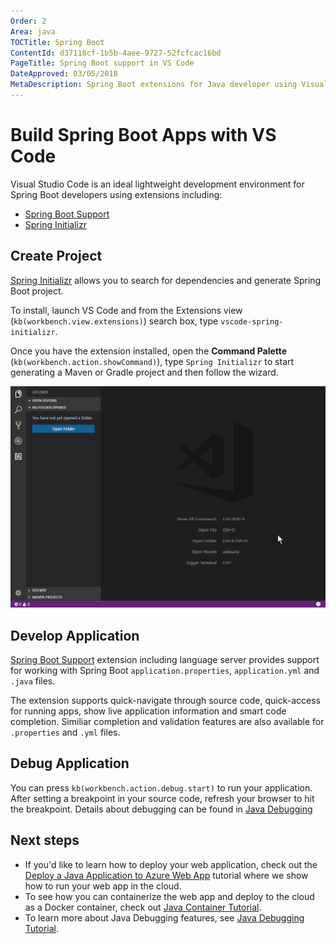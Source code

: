 ```yaml
---
Order: 2
Area: java
TOCTitle: Spring Boot
ContentId: d37118cf-1b5b-4aee-9727-52fcfcac16bd
PageTitle: Spring Boot support in VS Code
DateApproved: 03/05/2018
MetaDescription: Spring Boot extensions for Java developer using Visual Studio Code editor.
---
```

# Build Spring Boot Apps with VS Code

Visual Studio Code is an ideal lightweight development environment for Spring Boot developers using extensions including:

* [Spring Boot Support](https://marketplace.visualstudio.com/items?itemName=Pivotal.vscode-spring-boot)
* [Spring Initializr](https://marketplace.visualstudio.com/items?itemName=vscjava.vscode-spring-initializr)

## Create Project

[Spring Initializr](https://marketplace.visualstudio.com/items?itemName=vscjava.vscode-spring-initializr) allows you to search for dependencies and generate Spring Boot project.

To install, launch VS Code and from the Extensions view (`kb(workbench.view.extensions)`) search box, type `vscode-spring-initializr`.

Once you have the extension installed, open the **Command Palette** (`kb(workbench.action.showCommand)`), type `Spring Initializr` to start generating a Maven or Gradle project and then follow the wizard.

![Spring Initializr](images/java-spring-boot/spring-initializr.gif)

## Develop Application

[Spring Boot Support](https://marketplace.visualstudio.com/items?itemName=Pivotal.vscode-spring-boot) extension including language server provides support for working with Spring Boot `application.properties`, `application.yml` and `.java` files.

The extension supports quick-navigate through source code, quick-access for running apps, show live application information and smart code completion. Similiar completion and validation features are also available for `.properties` and `.yml` files.

## Debug Application

You can press `kb(workbench.action.debug.start)` to run your application. After setting a breakpoint in your source code, refresh your browser to hit the breakpoint. Details about debugging can be found in [Java Debugging](/docs/java/java-debugging.md)

## Next steps

* If you'd like to learn how to deploy your web application, check out the [Deploy a Java Application to Azure Web App](/docs/java/java-webapp.md) tutorial where we show how to run your web app in the cloud.
* To see how you can containerize the web app and deploy to the cloud as a Docker container, check out [Java Container Tutorial](/docs/java/java-container.md).
* To learn more about Java Debugging features, see [Java Debugging Tutorial](/docs/java/java-debugging.md).
